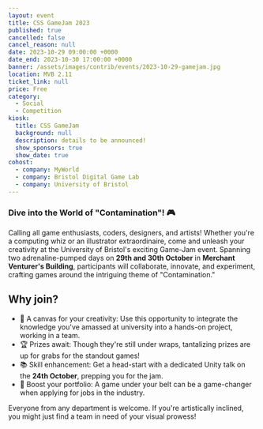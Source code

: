 ```yaml
---
layout: event
title: CSS GameJam 2023
published: true
cancelled: false
cancel_reason: null
date: 2023-10-29 09:00:00 +0000
date_end: 2023-10-30 17:00:00 +0000
banner: /assets/images/contrib/events/2023-10-29-gamejam.jpg
location: MVB 2.11
ticket_link: null
price: Free
category:
  - Social
  - Competition
kiosk:
  title: CSS GameJam
  background: null
  description: details to be announced!
  show_sponsors: true
  show_date: true
cohost:
  - company: MyWorld
  - company: Bristol Digital Game Lab
  - company: University of Bristol
---
```

### **Dive into the World of "Contamination"! 🎮**

Calling all game enthusiasts, coders, designers, and artists! Whether you're a computing whiz or an illustrator extraordinaire, come and unleash your creativity at the University of Bristol's exciting Game-Jam event. Spanning two adrenaline-pumped days on **29th and 30th October** in **Merchant Venturer's Building**, participants will collaborate, innovate, and experiment, crafting games around the intriguing theme of "Contamination."

## Why join?

- 🎨 A canvas for your creativity: Use this opportunity to integrate the knowledge you've amassed at university into a hands-on project, working in a team.
- 🏆 Prizes await: Though they're still under wraps, tantalizing prizes are up for grabs for the standout games!
- 📚 Skill enhancement: Get a head-start with a dedicated Unity talk on the **24th October**, prepping you for the jam.
- 💼 Boost your portfolio: A game under your belt can be a game-changer when applying for jobs in the industry.

Everyone from any department is welcome. If you're artistically inclined, you might just find a team in need of your visual prowess!
